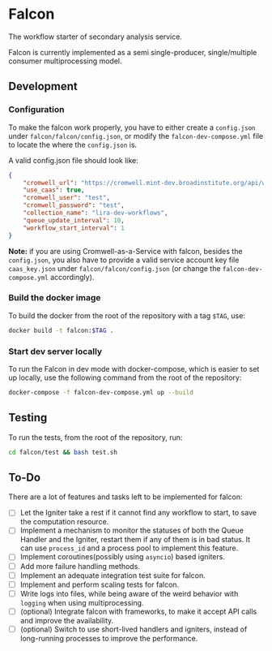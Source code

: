 # Falcon

The workflow starter of secondary analysis service.

Falcon is currently implemented as a semi single-producer, single/multiple consumer multiprocessing model.


## Development

### Configuration
To make the falcon work properly, you have to either create a `config.json` under `falcon/falcon/config.json`, or
modify the `falcon-dev-compose.yml` file to locate the where the `config.json` is. 

A valid config.json file should look like:
```json
{
    "cromwell_url": "https://cromwell.mint-dev.broadinstitute.org/api/workflows/v1",
    "use_caas": true,
    "cromwell_user": "test",
    "cromwell_password": "test",
    "collection_name": "lira-dev-workflows",
    "queue_update_interval": 10,
    "workflow_start_interval": 1
}
```

**Note:** if you are using Cromwell-as-a-Service with falcon, besides the `config.json`, you also have to provide a valid service account key file `caas_key.json` under `falcon/falcon/config.json` (or change the `falcon-dev-compose.yml` accordingly).

### Build the docker image

To build the docker from the root of the repository with a tag `$TAG`, use:
```bash
docker build -t falcon:$TAG .
```

### Start dev server locally

To run the Falcon in dev mode with docker-compose, which is easier to set up locally, use the following command from the root of the repository:
```bash
docker-compose -f falcon-dev-compose.yml up --build
```

## Testing

To run the tests, from the root of the repository, run:

```bash
cd falcon/test && bash test.sh
```

## To-Do

There are a lot of features and tasks left to be implemented for falcon:

- [ ] Let the Igniter take a rest if it cannot find any workflow to start, to save the computation resource.
- [ ] Implement a mechanism to monitor the statuses of both the Queue Handler and the Igniter, restart them if any of them is in bad status. It can use `process_id` and a process pool to implement this feature.
- [ ] Implement coroutines(possibly using `asyncio`) based igniters.
- [ ] Add more failure handling methods.
- [ ] Implement an adequate integration test suite for falcon.
- [ ] Implement and perform scaling tests for falcon.
- [ ] Write logs into files, while being aware of the weird behavior with `logging` when using multiprocessing.
- [ ] (optional) Integrate falcon with frameworks, to make it accept API calls and improve the availability.
- [ ] (optional) Switch to use short-lived handlers and igniters, instead of long-running processes to improve the performance.

